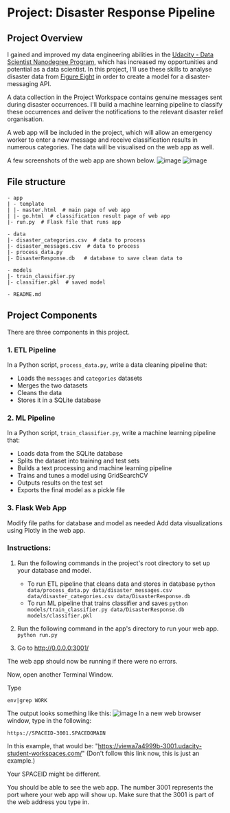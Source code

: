 # Project: Disaster Response Pipeline

## Project Overview
I gained and improved my data engineering abilities in the [Udacity - Data Scientist Nanodegree Program](https://www.udacity.com/course/data-scientist-nanodegree--nd025), which has increased my opportunities and potential as a data scientist. In this project, I'll use these skills to analyse disaster data from [Figure Eight](https://www.figure-eight.com/) in order to create a model for a disaster-messaging API.

A data collection in the Project Workspace contains genuine messages sent during disaster occurrences. I'll build a machine learning pipeline to classify these occurrences and deliver the notifications to the relevant disaster relief organisation.

A web app will be included in the project, which will allow an emergency worker to enter a new message and receive classification results in numerous categories. The data will be visualised on the web app as well.

A few screenshots of the web app are shown below.
![image](https://user-images.githubusercontent.com/88694623/152629914-8ad0e597-f8dc-49d1-a01a-a6f41db4f74d.png)
![image](https://user-images.githubusercontent.com/88694623/152629918-a14224c9-8edc-4d9c-85d2-b3105f42098b.png)

## File structure
```
- app
| - template
| |- master.html  # main page of web app
| |- go.html  # classification result page of web app
|- run.py  # Flask file that runs app

- data
|- disaster_categories.csv  # data to process 
|- disaster_messages.csv  # data to process
|- process_data.py
|- DisasterResponse.db   # database to save clean data to

- models
|- train_classifier.py
|- classifier.pkl  # saved model 

- README.md
```
## Project Components
There are three components in this project.

### 1. ETL Pipeline
In a Python script, `process_data.py`, write a data cleaning pipeline that:

- Loads the `messages` and `categories` datasets
- Merges the two datasets
- Cleans the data
- Stores it in a SQLite database
### 2. ML Pipeline
In a Python script, `train_classifier.py`, write a machine learning pipeline that:

- Loads data from the SQLite database
- Splits the dataset into training and test sets
- Builds a text processing and machine learning pipeline
- Trains and tunes a model using GridSearchCV
- Outputs results on the test set
- Exports the final model as a pickle file
### 3. Flask Web App
Modify file paths for database and model as needed
Add data visualizations using Plotly in the web app. 

### Instructions:
1. Run the following commands in the project's root directory to set up your database and model.

    - To run ETL pipeline that cleans data and stores in database
        `python data/process_data.py data/disaster_messages.csv data/disaster_categories.csv data/DisasterResponse.db`
    - To run ML pipeline that trains classifier and saves
        `python models/train_classifier.py data/DisasterResponse.db models/classifier.pkl`

2. Run the following command in the app's directory to run your web app.
    `python run.py`

3. Go to http://0.0.0.0:3001/

The web app should now be running if there were no errors.

Now, open another Terminal Window.

Type
```
env|grep WORK
```
The output looks something like this:
![image](https://user-images.githubusercontent.com/88694623/152629785-d5f1fef4-2011-4466-9163-c3960c8dd98b.png)
In a new web browser window, type in the following:
```
https://SPACEID-3001.SPACEDOMAIN
```
In this example, that would be: "https://viewa7a4999b-3001.udacity-student-workspaces.com/" (Don't follow this link now, this is just an example.)

Your SPACEID might be different.

You should be able to see the web app. The number 3001 represents the port where your web app will show up. Make sure that the 3001 is part of the web address you type in.






